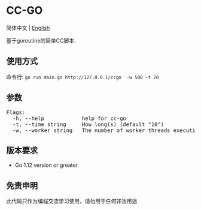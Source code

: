 # CC-GO
 
简体中文 | [English](./README.md)
 
基于goroutine的简单CC脚本.

## 使用方式

命令行:
`go run main.go http://127.0.0.1/ccgo  -w 500 -t 20`

## 参数

<pre>
Flags:
  -h, --help            help for cc-go
  -t, --time string     How long(s) (default "10")
  -w, --worker string   The number of worker threads executing concurrently (default "100")
</pre>

## 版本要求
- Go 1.12 version or greater

## 免责申明

此代码只作为编程交流学习使用，请勿用于任何非法用途